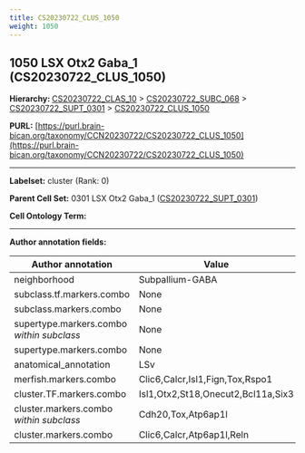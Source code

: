 ```yaml
---
title: CS20230722_CLUS_1050
weight: 1050
---
```

## 1050 LSX Otx2 Gaba_1 (CS20230722_CLUS_1050)
<b>Hierarchy: </b>
[CS20230722_CLAS_10](../CS20230722_CLAS_10) >
[CS20230722_SUBC_068](../CS20230722_SUBC_068) >
[CS20230722_SUPT_0301](../CS20230722_SUPT_0301) >
[CS20230722_CLUS_1050](../CS20230722_CLUS_1050)

**PURL:** [https://purl.brain-bican.org/taxonomy/CCN20230722/CS20230722_CLUS_1050](https://purl.brain-bican.org/taxonomy/CCN20230722/CS20230722_CLUS_1050)

---


**Labelset:** cluster (Rank: 0)

**Parent Cell Set:** 0301 LSX Otx2 Gaba_1 ([CS20230722_SUPT_0301](../CS20230722_SUPT_0301))



**Cell Ontology Term:** 

[MARKER GENES.]: #


---

[TRANSFERRED ANNOTATIONS.]: #


[AUTHOR ANNOTATION FIELDS.]: #


**Author annotation fields:**

| Author annotation | Value |
|-------------------|-------|
|neighborhood|Subpallium-GABA|
|subclass.tf.markers.combo|None|
|subclass.markers.combo|None|
|supertype.markers.combo _within subclass_|None|
|supertype.markers.combo|None|
|anatomical_annotation|LSv|
|merfish.markers.combo|Clic6,Calcr,Isl1,Fign,Tox,Rspo1|
|cluster.TF.markers.combo|Isl1,Otx2,St18,Onecut2,Bcl11a,Six3|
|cluster.markers.combo _within subclass_|Cdh20,Tox,Atp6ap1l|
|cluster.markers.combo|Clic6,Calcr,Atp6ap1l,Reln|
